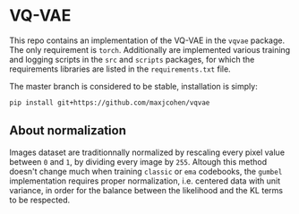# VQ-VAE

This repo contains an implementation of the VQ-VAE in the `vqvae` package. The only requirement is `torch`. Additionally are implemented various training and logging scripts in the `src` and `scripts` packages, for which the requirements libraries are listed in the `requirements.txt` file.

The master branch is considered to be stable, installation is simply:

```bash
pip install git+https://github.com/maxjcohen/vqvae
```

## About normalization
Images dataset are traditionnally normalized by rescaling every pixel value between `0` and `1`, by dividing every image by `255`. Altough this method doesn't change much when training `classic` or `ema` codebooks, the `gumbel` implementation requires proper normalization, i.e. centered data with unit variance, in order for the balance between the likelihood and the KL terms to be respected.
